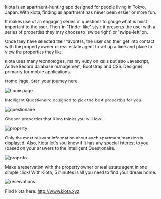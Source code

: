 kiota is an apartment-hunting app designed for people living in Tokyo, Japan. With kiota, finding an apartment has never been easier or more fun.

It makes use of an engaging series of questions to gauge what is most important to the user. Then, in 'Tinder-like' style it presents the user with a series of properties they may choose to 'swipe right' or 'swipe-left' on.

Once they have selected their favorites, the user can then get into contact with the property owner or real estate agent to set up a time and place to view the properties they like.

kiota uses many technologies, mainly Ruby on Rails but also Javascript, Active Record database management, Bootstrap and CSS. Designed primarily for mobile applications.

Home Page. Start your journey here.

![home page](https://res.cloudinary.com/dxlvehbgp/image/upload/c_scale,h_367,q_100/v1599200247/kiota1_ocshdq.jpg)



Intelligent Questionaire designed to pick the best properties for you.

![questionaire](https://res.cloudinary.com/dxlvehbgp/image/upload/c_scale,h_367,q_100/v1599804253/IMG_9004_fdtu1e.jpg)



Chosen properties that Kiota thinks you will love.

![property](https://res.cloudinary.com/dxlvehbgp/image/upload/c_scale,h_367,q_100/v1599274484/kiota4_pvmd38.jpg)



Only the most relevant information about each apartment/mansion is displayed. Also, Kiota let's you know if it has any special interest to you (based on your answers to the Intelligent Questionaire.

![propinfo](https://res.cloudinary.com/dxlvehbgp/image/upload/c_scale,h_367,q_100/v1599804256/IMG_9005_swsd5z.jpg)




Make a reservation with the property owner or real estate agent in one simple click! With Kiota, 5 minutes is all you need to find your dream home.

![reservations](https://res.cloudinary.com/dxlvehbgp/image/upload/c_scale,h_367,q_100/v1599274484/kiota6_i2yuvg.jpg)


Find kiota here: http://www.kiota.xyz

